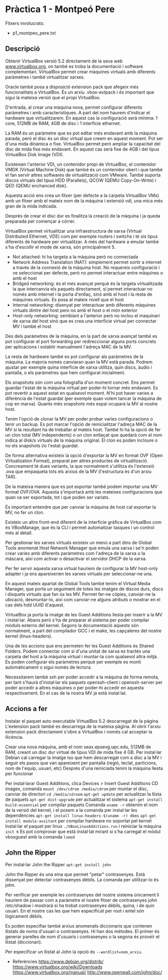 # Pràctica 1 - Montpeó Pere

Fitxers involucrats:

- p1_montpeo_pere.txt

## Descripció

Obtenir VirtualBox versió 5.2 directament de la seva web www.virtualbox.org, on també es troba la documentació i software complementari.
VirtualBox permet crear màquines virtuals amb diferents paràmetres i també virtualitzar xarxes.

Oracle també posa a disposició extension pack que afegeix més funcionalitats a VirtualBox. És un arxiu .vbox-extpack i és important que sigui la mateixa versió que el propi VirtualBox.

D'entrada, al crear una màquina nova, permet configurar diferents paràmetres i amb característiques. A part del nom haurem d'indicar el hardware que virtualitzarem. En aquest cas la configuració serà mínima: 1 core, 512MB de RAM, 4GB de disc i 1 interfície ethernet.

La RAM és un paràmetre que es pot editar més endavant amb la màquina parada, però el disc és un disc virtual que creem en aquest moment. Pot ser d'una mida dinàmica o fixe. VirtualBox permet però ampliar la capacitat del disc de mida fixe més endavant. En aquest cas serà fixe de 4GB i del tipus VirtualBox Disk Image (VDI).

Existeixen l'anterior VDI, un contenidor propi de VirtualBox, el contenidor VMDK (Virtual Machine Disk) que també és un contenidor obert i que també el fan servir altres softwares de virtualització com VMware. També suporta discos virtuals del tipus HDD (Parallels), QCOW (QEMU Copy-On-Write) i QED (QEMU enchanced disk).

Aquesta acció ens crea un fitxer (per defecte a la carpeta VirtualBox VMs) amb un fitxer amb el mateix nom de la màquina i extensió vdi, una mica més gran de la mida indicada.

Després de crear el disc dur es finalitza la creació de la màquina i ja queda preparada per començar a córrer. 

VirtualBox permet virtualitzar una infraestructura de xarxa (Virtual Distributed Ethernet, VDE) com per exemple routers i switchs i té sis tipus diferents de hardware per virtualitzar. A més del hardware a emular també s'ha d'escollir el mode de xarxa, són principalment 5.

- Not attached: hi ha targeta a la màquina però no connectada
- Network Address Translation (NAT): simplement permet sortir a internet a través de la connexió de la màquina host. No requereix configuració i ve seleccionat per defecte, però no permet interactuar entre màquines o amb el host
- Bridged networking: és el més avançat perquè és la targeta virtualitzada la que intercanvia els paquets directament, sí permet interactuar no només amb internet i la porta d'enllaç, sinó amb el host i la resta de màquines virtuals. Es posa al mateix nivell que el host
- Internal networking: disenyat per interactuar amb diferents màquines virtuals dintre del host pero no amb el host o el món exterior
- Host-only networking: semblant a l'anterior però no inclou el maquinari de xarxa del host sinó que es crea una interficie virtual per connectar MV i també el host

Des dels paràmetres de la màquina, en la part de xarxa avançat també es pot configurar el port forwarding per redireccionar alguns ports concrets per aplicacions i establir manualment l'adreça MAC de la MV.

La resta de hardware també es pot configurar als paràmetres de la màquina. La majoria només canviaran quan la MV està parada. Podrem ajustar per exemple quina interficie de xarxa utilitza, quin discs, àudio i pantalla, o els paràmetres que hem configurat inicialment.

Els snapshots són com una fotografia d'un moment concret. Ens permet guardar l'estat de la màquina virtual per poder-hi tornar més endavant. Es pot revertir a aquest estat en qualsevol moment. N'hi pot haver varies a diferència de l'estat guardat (per exemple quan volem tancar la màquina de cop en marxa). Quants més snapshots més espai ocuparà la MV al nostre host.

Tenim l'opció de clonar la MV per poder probar varies configuracions o tenir un backup. Es pot marcar l'opció de reinicialitzar l'adreça MAC de la MV si la resultant ha de treballar al mateix host. També hi ha la opció de fer un clon total (MV independents) o un clon enllaçat que quedarà com el nom indica al disk/s virtuals de la màquina original. El clon es poden incloure o no els snapshots i/o l'estat guardat.

De forma alternativa existeix la opció d'exportar la MV en format OVF (Open Virtualization Format), preparat per altres productes de virtualització. Concreament té dues variants, la que normalment s'utilitza és l'extensió .ova que empaqueta tots els arxius de la MV (l'estructura és d'un arxiu TAR).

De la mateixa manera que es pot exportar també podem importar una MV format OVF/OVA. Aquesta s'importarà amb les mateixes configuracions que quan va ser exportada, tot i que poden ser variats.

És important entendre que per canviar la màquina de host cal exportar la MV, no fer un clon. 

Existeix un altre front-end diferent de la interficie gràfica de VirtualBox com és VBoxManage, que és la CLI i permet automatizar tasques i un control més al detall.

Per gestionar les xarxes virtuals existeix un menú a part dins de Global Tools anomenat Host Network Manager que emula una xarxa i se'n poden crear varies amb diferents paràmetres com l'adreça de la xarxa o la màscara, així com activar o desactivar el servidor DHCP de la xarxa.

Per fer servir aquesta xarxa virtual hauriem de configurar la MV host-only adapter i ja ens apareixerien les xarxes virtuals per seleccionar-ne una.

En aquest mateix apartat de Global Tools també tenim el Virtual Media Manager, que porta un seguiment de totes les imatges de discos durs, discs i disquets virtuals que fan ús les MV. Permet fer-ne còpies, canviar-ne la ubicació, desmuntar-lo, així com canviar-ne alguns atributs o mostrar en el cas dels hdd UUID d'aquest.

VirtualBox ja porta la imatge de les Guest Additions llesta per inserir a la MV i instal·lar. Abans però s'ha de preparar el sistema per poder compilar mòduls externs del kernel. Segons la documentació aquests són normalment, a part del compilador GCC i el make, les capçaleres del nostre kernel (linux-headers).

Una de les accions que ens permeten fer les Guest Additions és Shared Folders. Podem connectar com si d'una unitat de xarxa es tractés una carpeta del host a la màquina virtual i muntar-la com qualsevol altra mitjà. Es poden configurar els paràmetres perquè per exemple es monti automàticament o sigui només de lectura.

Necessitarem també ssh per poder accedir a la màquina de forma remota, per tant s'haurà d'instal·lar els paquets openssh-client i openssh-server per poder accedir a altres màquines o per poder-hi accedir en aquesta respectivament. En el cas de la nostra MV ja està instal·lat.

## Accions a fer

Instalar el paquet auto executable VirtualBox 5.2 descarregat de la pàgina.
L'extension pack també es descarrega de la mateixa pàgina.
Al obrir l'arxiu extension pack directament s'obre a VirtualBox i només cal acceptar la llicència.

Crear una nova màquina, amb el nom seax.epsevg.upc.edu, 512MB de RAM, creant un disc dur virtual de tipus VDI de mida fixe 4 GB.
Per instal·lar Debian cal carregar la imatge iso que hem descarregat com a disc a la MV i seguir els pasos que van apareixent per pantalla (regió, teclat, particions, nom de l'equip, usuari, etc)
Després d'una reiniciada tenim la màquina llesta per funcionar

Per instal·larar Guest Additions, clica Devices > Insert Guest Additions CD imagex, comanda `mount /dev/cdrom /media/cdrom` per muntar el disc, canviar de directori `cd /media/cdroom`
`apt-get update` per actualitzar la llista de paquets
`apt-get dist-upgrade` per actualitzar el sistema
`apt-get install build-essential` per compilar paquets
Comanda `uname -r` obtenim el nom de la versió del kernel, i el posem a la comanda per instal·lar les dependències `apt-get install linux-headers-$(uname -r) dkms`
`apt-get install module-assitant` per compilar hardware no soportat pel kernel
Instal·lar el paquet per linux `./VBoxLinuxAdditions.run` i reiniciar la màquina `init 6`
Es pot comprovar que està instal·lat mirant si s'ha carregat el mòdul vboxguest amb la comanda `lsmod`

## John the Ripper

Per instal·lar John the Ripper `apt-get install john`

John the Ripper és una eina que permet "petar" contrasenyes. Està dissenyat per detectar contrasenyes dèbils. La comanda per utilitzar-lo és john.

Per verificar per exemple les contrasenyes del nostre sistema únicament li hauriem de passar com a paràmetre el nostre fitxer de contrasenyes john /etc/shadow i mostrarà si ha trobat contrasenyes dèbils, quina, i de quin usuari. En el nostre cas les que hem especificat per root i entel són lògicament dèbils.

Es poden especifiar també arxius anomenats diccionaris que contenen llistats de noms d'usuari o contrasenyes. Hi han dos mètodes. El primer és generar parelles de nom d'usuaris i contrasenyes o la segona és proveïr el llistat (diccionari).

Per especificar un llistat al John la opció és `--wordlist=nom_arxiu`. 

- Referències
https://www.debian.org/distrib/
https://www.virtualbox.org/wiki/Downloads
https://www.virtualbox.org/manual/
http://www.openwall.com/john/doc/